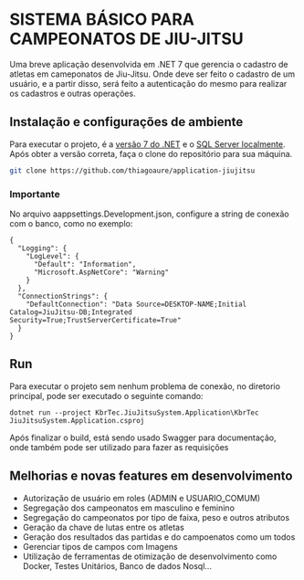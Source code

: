 
# SISTEMA BÁSICO PARA CAMPEONATOS DE JIU-JITSU

Uma breve aplicação desenvolvida em .NET 7 que gerencia o cadastro de atletas em cameponatos de Jiu-Jitsu. Onde deve ser feito o cadastro de um usuário, e a partir disso, será feito a autenticação do mesmo para realizar os cadastros e outras operações.


## Instalação e configurações de ambiente

Para executar o projeto, é a [versão 7 do .NET](https://dotnet.microsoft.com/pt-br/download/dotnet/7.0) e o [SQL Server localmente](https://www.microsoft.com/pt-br/sql-server/sql-server-downloads). Após obter a versão correta, faça o clone do repositório para sua máquina.

```bash
git clone https://github.com/thiagoaure/application-jiujitsu
```

### Importante
No arquivo aappsettings.Development.json, configure a string de conexão com o banco, como no exemplo:
```
{
  "Logging": {
    "LogLevel": {
      "Default": "Information",
      "Microsoft.AspNetCore": "Warning"
    }
  },
  "ConnectionStrings": {
    "DefaultConnection": "Data Source=DESKTOP-NAME;Initial Catalog=JiuJitsu-DB;Integrated Security=True;TrustServerCertificate=True"
  }
}

```


## Run

Para executar o projeto sem nenhum problema de conexão, no diretorio principal, pode ser executado o seguinte comando: 

```
dotnet run --project KbrTec.JiuJitsuSystem.Application\KbrTec JiuJitsuSystem.Application.csproj
```

Após finalizar  o build, está sendo usado Swagger para documentação, onde também pode ser utilizado para fazer as requisições


## Melhorias e novas features em desenvolvimento
- Autorização de usuário em roles (ADMIN e USUARIO_COMUM)
- Segregação dos campeonatos em masculino e feminino
- Segregação do campeonatos por tipo de faixa, peso e outros atributos
- Geração da chave de lutas entre os atletas
- Geração dos resultados das partidas e do campoenatos como um todos
- Gerenciar tipos de campos com Imagens
- Utilização de ferramentas de otimização de desenvolvimento como Docker, Testes Unitários, Banco de dados Nosql...






